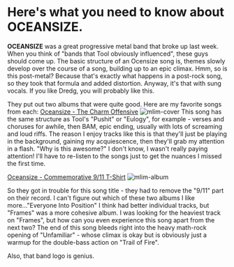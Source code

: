 # Here's what you need to know about OCEANSIZE.

**OCEANSIZE** was a great progressive metal band that broke up last week. When you think of "bands that Tool obviously influenced", these guys should come up. The basic structure of an Ocensize song is, themes slowly develop over the course of a song, building up to an epic climax. Hmm, so is this post-metal? Because that's exactly what happens in a post-rock song, so they took that formula and added distortion. Anyway, it's that with sung vocals. If you like Dredg, you will probably like this.

They put out two albums that were quite good. Here are my favorite songs from each:
[Oceansize - The Charm Offensive](/static/mp3/01-the-charm-offensive.mp3)
![mlim-cover](/content/images/oceansize-everyone-into-position.jpg "Oceansize - Everyone Into Position (2005)")
This song has the same structure as Tool's "Pushit" or "Eulogy", for example - verses and choruses for awhile, then BAM, epic ending, usually with lots of screaming and loud riffs. The reason I enjoy tracks like this is that they'll just be playing in the background, gaining my acquiescence, then they'll grab my attention in a flash. "Why is this awesome?" I don't know, I wasn't really paying attention! I'll have to re-listen to the songs just to get the nuances I missed the first time.

[Oceansize - Commemorative 9/11 T-Shirt](/static/mp3/01-commemorative-9-11-t-shirt.mp3)
![mlim-album](/content/images/oceansize-frames.jpg "Oceansize - Frames (2007)")

So they got in trouble for this song title - they had to remove the "9/11" part on their record. I can't figure out which of these two albums I like more..."Everyone Into Position" I think had better individual tracks, but "Frames" was a more cohesive album. I was looking for the heaviest track on "Frames", but how can you even experience this song apart from the next two? The end of this song bleeds right into the heavy math-rock opening of "Unfamiliar" - whose climax is okay but is obviously just a warmup for the double-bass action on "Trail of Fire".

Also, that band logo is genius.

